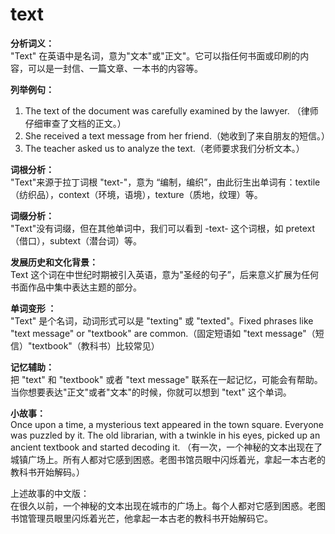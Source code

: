 # text

**分析词义：**  
"Text" 在英语中是名词，意为"文本"或"正文"。它可以指任何书面或印刷的内容，可以是一封信、一篇文章、一本书的内容等。

  

**列举例句：**

  

1.  The text of the document was carefully examined by the lawyer. （律师仔细审查了文档的正文。）
2.  She received a text message from her friend.（她收到了来自朋友的短信。）
3.  The teacher asked us to analyze the text.（老师要求我们分析文本。）

  

**词根分析：**  
"Text"来源于拉丁词根 "text-"，意为 “编制，编织”，由此衍生出单词有：textile（纺织品），context（环境，语境），texture（质地，纹理）等。

  

**词缀分析：**  
"Text"没有词缀，但在其他单词中，我们可以看到 -text- 这个词根，如 pretext（借口），subtext（潜台词）等。

  

**发展历史和文化背景：**  
Text 这个词在中世纪时期被引入英语，意为"圣经的句子”，后来意义扩展为任何书面作品中集中表达主题的部分。

  

**单词变形 ：**  
"Text" 是个名词，动词形式可以是 "texting" 或 "texted"。Fixed phrases like "text message" or "textbook" are common.（固定短语如 "text message"（短信）"textbook"（教科书）比较常见）

  

**记忆辅助：**  
把 "text" 和 "textbook" 或者 "text message" 联系在一起记忆，可能会有帮助。当你想要表达"正文"或者"文本"的时候，你就可以想到 "text" 这个单词。

  

**小故事：**  
Once upon a time, a mysterious text appeared in the town square. Everyone was puzzled by it. The old librarian, with a twinkle in his eyes, picked up an ancient textbook and started decoding it. （有一次，一个神秘的文本出现在了城镇广场上。所有人都对它感到困惑。老图书馆员眼中闪烁着光，拿起一本古老的教科书开始解码。）

  

上述故事的中文版：  
在很久以前，一个神秘的文本出现在城市的广场上。每个人都对它感到困惑。老图书馆管理员眼里闪烁着光芒，他拿起一本古老的教科书开始解码它。
